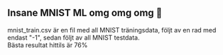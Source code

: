 ## Insane MNIST ML omg omg omg 🥳
mnist_train.csv är en fil med all MNIST träningsdata, följt av en rad med endast "-1", sedan följt av all MNIST testdata. \
Bästa resultat hittils är 76%

